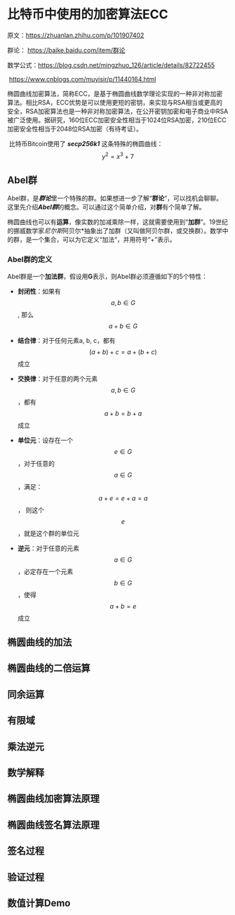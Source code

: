 # 比特币中使用的加密算法ECC

原文：https://zhuanlan.zhihu.com/p/101907402

群论： https://baike.baidu.com/item/群论

数学公式：https://blog.csdn.net/mingzhuo_126/article/details/82722455

​                     https://www.cnblogs.com/muyisir/p/11440164.html



​        椭圆曲线加密算法，简称ECC，是基于椭圆曲线数学理论实现的一种非对称加密算法。相比RSA，ECC优势是可以使用更短的密钥，来实现与RSA相当或更高的安全，RSA加密算法也是一种非对称加密算法，在公开密钥加密和电子商业中RSA被广泛使用。据研究，160位ECC加密安全性相当于1024位RSA加密，210位ECC加密安全性相当于2048位RSA加密（有待考证）。

​         比特币Bitcoin使用了 ***secp256k1*** 这条特殊的椭圆曲线：
$$
y^2 = x^3 + 7
$$


## Abel群 

​        Abel群，是***群论***里一个特殊的群。如果想进一步了解“**群论**”，可以找机会聊聊。这里先介绍***Abel群***的概念。可以通过这个简单介绍，对**群**有个简单了解。

​        椭圆曲线也可以有**运算**，像实数的加减乘除一样，这就需要使用到“**加群**”。19世纪的挪威数学家*尼尔斯*阿贝尔*抽象出了加群（又叫做阿贝尔群，或交换群）。数学中的群，是一个集合，可以为它定义“加法”，并用符号“+”表示。

### Abel群的定义

​        Abel群是一个**加法群**，假设用**G**表示，则Abel群必须遵循如下的5个特性：

* **封闭性**：如果有 $$a, b \in G$$,  那么 $$a + b \in G$$
  
* **结合律**：对于任何元素a, b, c，都有$$(a + b) + c = a + (b + c)$$ 成立
  
* **交换律**：对于任意的两个元素$$a, b \in G $$，都有$$a + b = b + a$$ 成立
  
* **单位元**：设存在一个$$ e \in G$$，对于任意的 $$a \in G$$，满足：$$ a + e = e + a = a $$， 则这个$$e$$，就是这个群的单位元
  
* **逆元**：对于任意的元素 $$ a \in G $$，必定存在一个元素 $$ b \in G $$，使得 $$ a + b = e $$ 成立

## 椭圆曲线的加法



## 椭圆曲线的二倍运算



## 同余运算



## 有限域



## 乘法逆元



## 数学解释



## 椭圆曲线加密算法原理



## 椭圆曲线签名算法原理



## 签名过程



## 验证过程



## 数值计算Demo

